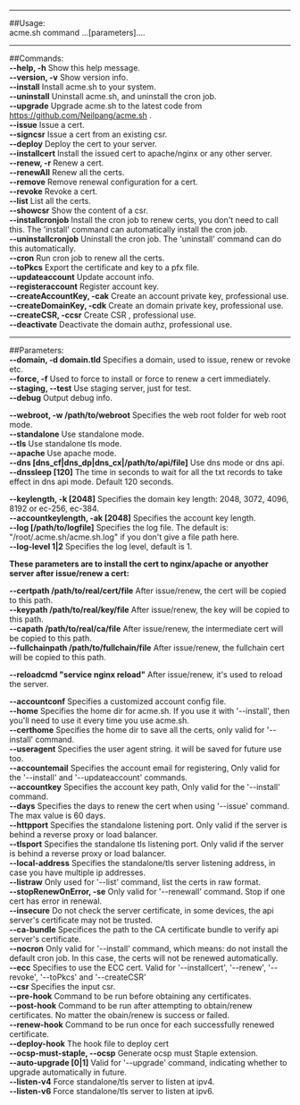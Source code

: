 
***
##Usage:  
acme.sh  command ...[parameters]....  

***

##Commands:  
  **--help, -h**               Show this help message.  
  **--version, -v**            Show version info.  
  **--install**                Install acme.sh to your system.  
  **--uninstall**              Uninstall acme.sh, and uninstall the cron job.  
  **--upgrade**                Upgrade acme.sh to the latest code from https://github.com/Neilpang/acme.sh .  
  **--issue**                  Issue a cert.  
  **--signcsr**                Issue a cert from an existing csr.  
  **--deploy**                 Deploy the cert to your server.  
  **--installcert**            Install the issued cert to apache/nginx or any other server.  
  **--renew, -r**              Renew a cert.  
  **--renewAll**               Renew all the certs.  
  **--remove**                 Remove renewal configuration for a cert.  
  **--revoke**                 Revoke a cert.  
  **--list**                   List all the certs.  
  **--showcsr**                Show the content of a csr.  
  **--installcronjob**         Install the cron job to renew certs, you don't need to call this. The 'install' command can automatically install the cron job.  
  **--uninstallcronjob**       Uninstall the cron job. The 'uninstall' command can do this automatically.  
  **--cron**                   Run cron job to renew all the certs.  
  **--toPkcs**                 Export the certificate and key to a pfx file.  
  **--updateaccount**          Update account info.  
  **--registeraccount**        Register account key.  
  **--createAccountKey, -cak** Create an account private key, professional use.  
  **--createDomainKey, -cdk**  Create an domain private key, professional use.  
  **--createCSR, -ccsr**       Create CSR , professional use.  
  **--deactivate**             Deactivate the domain authz, professional use.  

***

##Parameters:  
  **--domain, -d   domain.tld**         Specifies a domain, used to issue, renew or revoke etc.  
  **--force, -f**                       Used to force to install or force to renew a cert immediately.  
  **--staging, --test**                 Use staging server, just for test.  
  **--debug**                           Output debug info.  
    
  **--webroot, -w  /path/to/webroot**   Specifies the web root folder for web root mode.  
  **--standalone**                      Use standalone mode.  
  **--tls**                             Use standalone tls mode.  
  **--apache**                          Use apache mode.  
  **--dns [dns_cf|dns_dp|dns_cx|/path/to/api/file]**   Use dns mode or dns api.  
  **--dnssleep  [120]**                  The time in seconds to wait for all the txt records to take effect in dns api mode. Default 120 seconds.  
  
  **--keylength, -k [2048]**            Specifies the domain key length: 2048, 3072, 4096, 8192 or ec-256, ec-384.  
  **--accountkeylength, -ak [2048]**    Specifies the account key length.  
  **--log    [/path/to/logfile]**       Specifies the log file. The default is: "/root/.acme.sh/acme.sh.log" if you don't give a file path here.  
  **--log-level 1|2**                   Specifies the log level, default is 1.  

**These parameters are to install the cert to nginx/apache or anyother server after issue/renew a cert:**  
  
  **--certpath /path/to/real/cert/file**  After issue/renew, the cert will be copied to this path.  
  **--keypath /path/to/real/key/file**  After issue/renew, the key will be copied to this path.  
  **--capath /path/to/real/ca/file**    After issue/renew, the intermediate cert will be copied to this path.  
  **--fullchainpath /path/to/fullchain/file** After issue/renew, the fullchain cert will be copied to this path.  
  
  **--reloadcmd "service nginx reload"** After issue/renew, it's used to reload the server.  

  **--accountconf**                     Specifies a customized account config file.  
  **--home**                            Specifies the home dir for acme.sh. If you use it with '--install', then you'll need to use it every time you use acme.sh.  
  **--certhome**                        Specifies the home dir to save all the certs, only valid for '--install' command.  
  **--useragent**                       Specifies the user agent string. it will be saved for future use too.  
  **--accountemail**                    Specifies the account email for registering, Only valid for the '--install' and '--updateaccount' commands.  
  **--accountkey**                      Specifies the account key path, Only valid for the '--install' command.  
  **--days**                            Specifies the days to renew the cert when using '--issue' command. The max value is 60 days.  
  **--httpport**                        Specifies the standalone listening port. Only valid if the server is behind a reverse proxy or load balancer.  
  **--tlsport**                         Specifies the standalone tls listening port. Only valid if the server is behind a reverse proxy or load balancer.  
  **--local-address**                   Specifies the standalone/tls server listening address, in case you have multiple ip addresses.  
  **--listraw**                         Only used for '--list' command, list the certs in raw format.  
  **--stopRenewOnError, -se**           Only valid for '--renewall' command. Stop if one cert has error in renewal.  
  **--insecure**                        Do not check the server certificate, in some devices, the api server's certificate may not be trusted.  
  **--ca-bundle**                       Specifices the path to the CA certificate bundle to verify api server's certificate.  
  **--nocron**                          Only valid for '--install' command, which means: do not install the default cron job. In this case, the certs will not be renewed automatically.  
  **--ecc**                             Specifies to use the ECC cert. Valid for '--installcert', '--renew', '--revoke', '--toPkcs' and '--createCSR'  
  **--csr**                             Specifies the input csr.  
  **--pre-hook**                        Command to be run before obtaining any certificates.  
  **--post-hook**                       Command to be run after attempting to obtain/renew certificates. No matter the obain/renew is success or failed.  
  **--renew-hook**                      Command to be run once for each successfully renewed certificate.  
  **--deploy-hook**                     The hook file to deploy cert  
  **--ocsp-must-staple, --ocsp**        Generate ocsp must Staple extension.  
  **--auto-upgrade   [0|1]**            Valid for '--upgrade' command, indicating whether to upgrade automatically in future.  
  **--listen-v4**                       Force standalone/tls server to listen at ipv4.  
  **--listen-v6**                       Force standalone/tls server to listen at ipv6.



